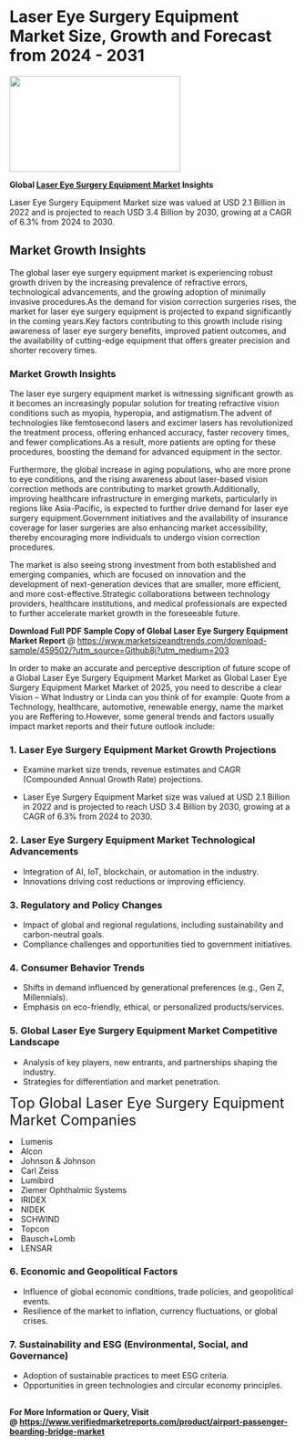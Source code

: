 <H1>Laser Eye Surgery Equipment Market Size, Growth and Forecast from 2024 - 2031</H1><img class="aligncenter size-medium wp-image-584254" src="https://thirdeyenews.in/wp-content/uploads/2024/09/Global-Market-Research-300x168.jpeg" alt="" width="300" height="168" /><p><strong>Global&nbsp;<a href="https://www.marketsizeandtrends.com/download-sample/459502/?utm_source=Github8j?utm_medium=203">Laser Eye Surgery Equipment Market</a> Insights</strong></p><p>Laser Eye Surgery Equipment Market size was valued at USD 2.1 Billion in 2022 and is projected to reach USD 3.4 Billion by 2030, growing at a CAGR of 6.3% from 2024 to 2030.</p><p><h2>Market Growth Insights</h2> <p>The global laser eye surgery equipment market is experiencing robust growth driven by the increasing prevalence of refractive errors, technological advancements, and the growing adoption of minimally invasive procedures.As the demand for vision correction surgeries rises, the market for laser eye surgery equipment is projected to expand significantly in the coming years.Key factors contributing to this growth include rising awareness of laser eye surgery benefits, improved patient outcomes, and the availability of cutting-edge equipment that offers greater precision and shorter recovery times.</p> <h3>Market Growth Insights</h3> <p>The laser eye surgery equipment market is witnessing significant growth as it becomes an increasingly popular solution for treating refractive vision conditions such as myopia, hyperopia, and astigmatism.The advent of technologies like femtosecond lasers and excimer lasers has revolutionized the treatment process, offering enhanced accuracy, faster recovery times, and fewer complications.As a result, more patients are opting for these procedures, boosting the demand for advanced equipment in the sector.</p> <p>Furthermore, the global increase in aging populations, who are more prone to eye conditions, and the rising awareness about laser-based vision correction methods are contributing to market growth.Additionally, improving healthcare infrastructure in emerging markets, particularly in regions like Asia-Pacific, is expected to further drive demand for laser eye surgery equipment.Government initiatives and the availability of insurance coverage for laser surgeries are also enhancing market accessibility, thereby encouraging more individuals to undergo vision correction procedures.</p> <p>The market is also seeing strong investment from both established and emerging companies, which are focused on innovation and the development of next-generation devices that are smaller, more efficient, and more cost-effective.Strategic collaborations between technology providers, healthcare institutions, and medical professionals are expected to further accelerate market growth in the foreseeable future.</p> <p><span class=""><strong>Download Full PDF Sample Copy of Global Laser Eye Surgery Equipment Market Report</strong> @ <a href="https://www.marketsizeandtrends.com/download-sample/459502/?utm_source=Github8j?utm_medium=203" target="_blank">https://www.marketsizeandtrends.com/download-sample/459502/?utm_source=Github8j?utm_medium=203</a></span></p><p>In order to make an accurate and perceptive description of future scope of a Global&nbsp;Laser Eye Surgery Equipment Market Market as Global&nbsp;Laser Eye Surgery Equipment Market Market of 2025, you need to describe a clear Vision &ndash; What Industry or Linda can you think of for example: Quote from a Technology, healthcare, automotive, renewable energy, name the market you are Reffering to.However, some general trends and factors usually impact market reports and their future outlook include:</p><h3>1.&nbsp;<strong>Laser Eye Surgery Equipment Market Growth Projections</strong></h3><ul><li>Examine market size trends, revenue estimates and CAGR (Compounded Annual Growth Rate) projections.</li><li><p>Laser Eye Surgery Equipment Market size was valued at USD 2.1 Billion in 2022 and is projected to reach USD 3.4 Billion by 2030, growing at a CAGR of 6.3% from 2024 to 2030.</p></li></ul><h3>2.&nbsp;<strong>Laser Eye Surgery Equipment Market Technological Advancements</strong></h3><ul><li>Integration of AI, IoT, blockchain, or automation in the industry.</li><li>Innovations driving cost reductions or improving efficiency.</li></ul><h3>3.&nbsp;<strong>Regulatory and Policy Changes</strong></h3><ul><li>Impact of global and regional regulations, including sustainability and carbon-neutral goals.</li><li>Compliance challenges and opportunities tied to government initiatives.</li></ul><h3>4.&nbsp;<strong>Consumer Behavior Trends</strong></h3><ul><li>Shifts in demand influenced by generational preferences (e.g., Gen Z, Millennials).</li><li>Emphasis on eco-friendly, ethical, or personalized products/services.</li></ul><h3>5.&nbsp;<strong>Global Laser Eye Surgery Equipment Market Competitive Landscape</strong></h3><ul><li>Analysis of key players, new entrants, and partnerships shaping the industry.</li><li>Strategies for differentiation and market penetration.</li></ul><p data-pm-slice="1 1 []"><span style="color: inherit; font-family: inherit; font-size: 25px;">Top Global Laser Eye Surgery Equipment Market Companies</span></p><div class="" data-test-id=""><p><li>Lumenis</li><li> Alcon</li><li> Johnson & Johnson</li><li> Carl Zeiss</li><li> Lumibird</li><li> Ziemer Ophthalmic Systems</li><li> IRIDEX</li><li> NIDEK</li><li> SCHWIND</li><li> Topcon</li><li> Bausch+Lomb</li><li> LENSAR</li></p></div><h3>6.&nbsp;<strong>Economic and Geopolitical Factors</strong></h3><ul><li>Influence of global economic conditions, trade policies, and geopolitical events.</li><li>Resilience of the market to inflation, currency fluctuations, or global crises.</li></ul><h3>7.&nbsp;<strong>Sustainability and ESG (Environmental, Social, and Governance)</strong></h3><ul><li>Adoption of sustainable practices to meet ESG criteria.</li><li>Opportunities in green technologies and circular economy principles.</li></ul><h2><strong style="font-size: 14px;">For More Information or Query, Visit @&nbsp;</strong><a style="background-color: #ffffff; font-size: 14px;" href="https://www.marketsizeandtrends.com/report/laser-eye-surgery-equipment-market/" target="_blank">https://www.verifiedmarketreports.com/product/airport-passenger-boarding-bridge-market</a></h2>